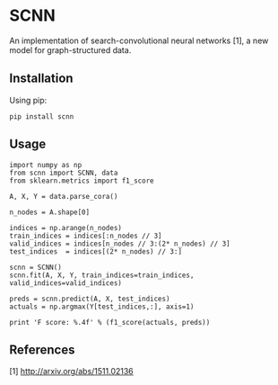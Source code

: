 SCNN
====

An implementation of search-convolutional neural networks [1], a new model for graph-structured data.

Installation
------------
Using pip:

    pip install scnn

Usage
-----

	import numpy as np
    from scnn import SCNN, data
    from sklearn.metrics import f1_score

    A, X, Y = data.parse_cora()

    n_nodes = A.shape[0]

    indices = np.arange(n_nodes)
    train_indices = indices[:n_nodes // 3]
    valid_indices = indices[n_nodes // 3:(2* n_nodes) // 3]
    test_indices  = indices[(2* n_nodes) // 3:]

    scnn = SCNN()
    scnn.fit(A, X, Y, train_indices=train_indices, valid_indices=valid_indices)

    preds = scnn.predict(A, X, test_indices)
    actuals = np.argmax(Y[test_indices,:], axis=1)

    print 'F score: %.4f' % (f1_score(actuals, preds))

References
----------

[1] http://arxiv.org/abs/1511.02136
